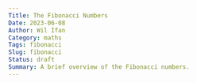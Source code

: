 ```yaml
---
Title: The Fibonacci Numbers
Date: 2023-06-08
Author: Wil Ifan
Category: maths
Tags: fibonacci
Slug: fibonacci
Status: draft
Summary: A brief overview of the Fibonacci numbers.
---
```


